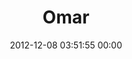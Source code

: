 ---
title: "Omar"
date: 2012-12-08 03:51:55 00:00
permalink: /omarrr
twitter: ""
likes: [1537]
id: 1666
gravatar: "http://www.gravatar.com/avatar/fe104d7c4d359831237fd6e337be2682"
---